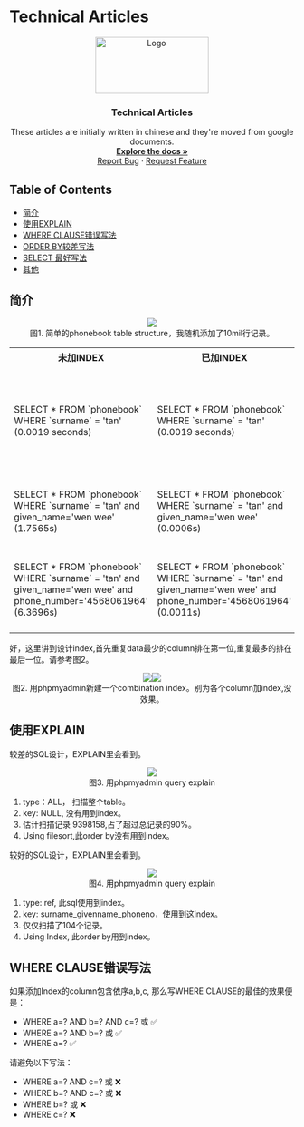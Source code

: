 # Technical Articles
<p align="center">
  <a href="https://github.com/madxradicle/madxframework2.0">
    <img src="https://www.randomsystem.net/media/images/github/MR_logo.png" alt="Logo" width="200px" height="100px">
  </a>
  <h3 align="center">Technical Articles</h3>
  <p align="center">
   These articles are initially written in chinese and they're moved from google documents.
    <br />
    <a href="https://github.com/madxradicle/articles"><strong>Explore the docs »</strong></a>
    <br />
    <a href="https://github.com/madxradicle/articles/issues">Report Bug</a>
    ·
    <a href="https://github.com/madxradicle/articles/issues">Request Feature</a>
  </p>
</p>

<!-- TABLE OF CONTENTS -->
## Table of Contents
* [简介](#简介)
* [使用EXPLAIN](#使用EXPLAIN)
* [WHERE CLAUSE错误写法](#WHERE-CLAUSE错误写法)
* [ORDER BY较差写法 ](#ORDER-BY较差写法)
* [SELECT 最好写法](#SELECT-最好写法)
* [其他](#其他)

## 简介
<p align="center">
    <img src="https://github.madxradicle.com/mysql_index/figure1.png"/><br/>
    图1. 简单的phonebook table structure，我随机添加了10mil行记录。
</p>    

<table>
  <tr><th>未加INDEX</th><th>已加INDEX</th><th>备注</th></tr>
  <tr>
    <td>SELECT * FROM `phonebook` WHERE `surname` = 'tan' (0.0019 seconds)</td>
    <td>SELECT * FROM `phonebook` WHERE `surname` = 'tan' (0.0019 seconds)</td>
    <td>呃，show off失败，似乎没有什么改变（祈祷）。</td>
  </tr>
  <tr><td>SELECT * FROM `phonebook` WHERE `surname` = 'tan' and given_name='wen wee' (1.7565s)</td>
    <td>
SELECT * FROM `phonebook` WHERE `surname` = 'tan' and given_name='wen wee' (0.0006s)
</td><td>看到了吧？速度明显提升了。</td></tr>
  <tr><td>SELECT * FROM `phonebook` WHERE `surname` = 'tan' and given_name='wen wee' and phone_number='4568061964' (6.3696s)</td>
    <td>SELECT * FROM `phonebook` WHERE `surname` = 'tan' and given_name='wen wee' and phone_number='4568061964' (0.0011s)</td>
    <td>看到了吧！！速度大幅度提升了！！</td></tr>
</table>

好，这里讲到设计index,首先重复data最少的column排在第一位,重复最多的排在最后一位。请参考图2。
<p align="center">
    <img src="https://github.madxradicle.com/mysql_index/figure2_1.png"/><img src="https://github.madxradicle.com/mysql_index/figure2_2.png"/><br/>
    图2. 用phpmyadmin新建一个combination index。别为各个column加index,没效果。
</p>    

## 使用EXPLAIN
较差的SQL设计，EXPLAIN里会看到。
<p align="center">
    <img src="https://github.madxradicle.com/mysql_index/figure3.png"/><br/>
    图3. 用phpmyadmin query explain
</p>    

1) type：ALL， 扫描整个table。
2) key: NULL, 没有用到index。
3) 估计扫描记录 9398158,占了超过总记录的90%。
4) Using filesort,此order by没有用到index。

较好的SQL设计，EXPLAIN里会看到。
<p align="center">
    <img src="https://github.madxradicle.com/mysql_index/figure4.png"/><br/>
    图4. 用phpmyadmin query explain
</p> 

1) type: ref, 此sql使用到index。
2) key: surname_givenname_phoneno，使用到这index。
3) 仅仅扫描了104个记录。
4) Using Index, 此order by用到index。

## WHERE CLAUSE错误写法
如果添加Index的column包含依序a,b,c, 那么写WHERE CLAUSE的最佳的效果便是：
- WHERE a=? AND b=? AND c=? 或 ✅
- WHERE a=? AND b=? 或 ✅
- WHERE a=? ✅

请避免以下写法：
- WHERE a=? AND c=? 或 ❌
- WHERE b=? AND c=? 或 ❌
- WHERE b=? 或 ❌
- WHERE c=? ❌

